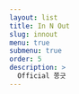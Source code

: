 ```yaml
---
layout: list
title: In N Out
slug: innout
menu: true
submenu: true
order: 5
description: >
  Official 쫑긋  
---
```

